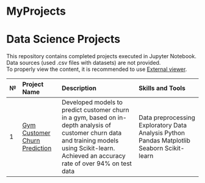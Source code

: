 # MyProjects

# Data Science Projects

This repository contains completed projects executed in Jupyter Notebook.  
Data sources (used .csv files with datasets) are not provided.  
To properly view the content, it is recommended to use [External viewer](https://nbviewer.jupyter.org/).

| №   | Project Name              | Description                                                                     | Skills and Tools                            |
| :---| :-------------------------------- |:---------------------------------------------------------------------------------|:------------------------------------------------|
| 1 | [Gym Customer Churn Prediction](https://github.com/dkalenov/Gym-Customer-Churn-Prediction) | Developed models to predict customer churn in a gym, based on in-depth analysis of customer churn data and training models using Scikit-learn. Achieved an accuracy rate of over 94% on test data | Data preprocessing Exploratory Data Analysis Python Pandas Matplotlib Seaborn Scikit-learn  |
